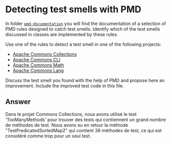 # Detecting test smells with PMD

In folder [`pmd-documentation`](../pmd-documentation) you will find the documentation of a selection of PMD rules designed to catch test smells.
Identify which of the test smells discussed in classes are implemented by these rules.

Use one of the rules to detect a test smell in one of the following projects:

- [Apache Commons Collections](https://github.com/apache/commons-collections)
- [Apache Commons CLI](https://github.com/apache/commons-cli)
- [Apache Commons Math](https://github.com/apache/commons-math)
- [Apache Commons Lang](https://github.com/apache/commons-lang)

Discuss the test smell you found with the help of PMD and propose here an improvement.
Include the improved test code in this file.

## Answer

Dans le projet Commons Collections, nous avons utilisé le test 'TooManyMethods' pour trouver des tests qui contiennent un grand nombre de méthodes de test.
 Nous avons eu en retour la méthode "TestPredicatedSortedMap2" qui contient 38 méthodes de test, ce qui est considéré comme trop pour un seul test.